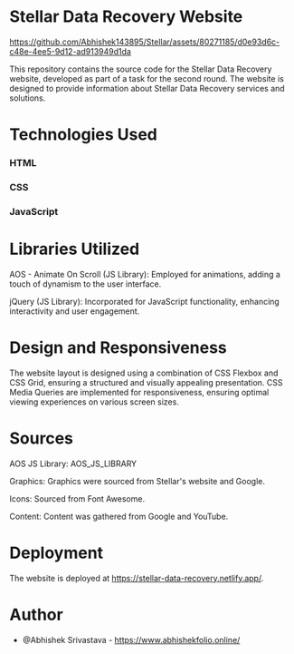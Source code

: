 # Stellar Data Recovery Website

https://github.com/Abhishek143895/Stellar/assets/80271185/d0e93d6c-c48e-4ee5-9d12-ad913949d1da


This repository contains the source code for the Stellar Data Recovery website, developed as part of a task for the second round. The website is designed to provide information about Stellar Data Recovery services and solutions.

# Technologies Used
### HTML
### CSS
### JavaScript


# Libraries Utilized
AOS - Animate On Scroll (JS Library): Employed for animations, adding a touch of dynamism to the user interface.

jQuery (JS Library): Incorporated for JavaScript functionality, enhancing interactivity and user engagement.

# Design and Responsiveness
The website layout is designed using a combination of CSS Flexbox and CSS Grid, ensuring a structured and visually appealing presentation. CSS Media Queries are implemented for responsiveness, ensuring optimal viewing experiences on various screen sizes.

# Sources
AOS JS Library: AOS_JS_LIBRARY

Graphics: Graphics were sourced from Stellar's website and Google.

Icons: Sourced from Font Awesome.

Content: Content was gathered from Google and YouTube.


# Deployment
The website is deployed at https://stellar-data-recovery.netlify.app/.

# Author
- @Abhishek Srivastava - https://www.abhishekfolio.online/
